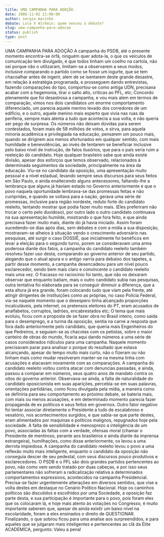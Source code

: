 ```yaml
---
title: UMA CAMPANHA PARA ADOÇÃO.
date: 2006-11-02 21:00:00
author: sergio.marinho
debate: Lula X Alckmin: quem venceu o debate?
slug: uma-campanha-para-adocao
status: publish 
type: post
---
```


UMA CAMPANHA PARA ADOÇÃO A campanha do PSDB, até o presente momento encontra-se órfã, ninguém quer adota-la, o que os veículos de comunicação tem divulgado, é que todos tinham um coelho na cartola, não sei porque não o utilizaram, limitam-se a observarem a seus modos, inclusive comparando o partido como se fosse um iogurte, que se tem chacoalhar antes de ingerir, alem de se isentarem deste grande desastre, em relação à estratégia programada, e prosseguem dando entrevistas, fazendo comparações do tipo, comportou-se como antiga UDN, precisava acabar com a hegemonia, tirar o salto alto, criticas ao PFL, etc; Concordo plenamente que foi desastrosa a campanha, e vou mais alem em termos de comparação, vimos nos dois candidatos um enorme comportamento diferenciado, um parecia aquele menino levado dos corredores de um edifício, e o outro, aquele menino mais esperto que vivia nas ruas da periferia, sempre mais atenta a tudo que acontecia a sua volta, e não queria ser pego de surpresa. Os números não deixam dúvidas para serem contestados, foram mais de 58 milhões de votos, e sirva, para aquela minoria acadêmica e privilegiada na educação, pensarem um pouco mais, quando se dirigirem aos menos afortunados em qualquer sentido, com mais humildade e benevolências, ao invés de tentarem se beneficiar inclusive pelo baixo nível de instrução, de fatos ilusórios, que para o país seria ruim a reeleição do candidato. Hoje qualquer brasileiro sabe que ainda existe divisão, apesar dos esforços que temos observado, relacionados á determinada seguimentos da sociedade, principalmente na área da educação. Viu-se no candidato da oposição, uma apresentação muito pessoal e a nível estadual, levando sempre seus discursos para seus feitos em São Paulo, e ainda enaltecendo alguns antecessores, faltando-lhe a lembrança que alguns já haviam estado no Governo anteriormente e que o povo naquela oportunidade lembrava-se das promessas feitas e não cumpridas, e quando se voltava para a nação, gerava uma série de promessas, inclusive para região nordeste, reduto forte do candidato reeleito, tentando mostrar que podia fazer muito mais. (Eles preferiram não trocar o certo pelo duvidoso), por outro lado o outro candidato continuava na sua apresentação humilde, mostrando o que fora feito, e que ainda precisava fazer muito mais, diante do já havia iniciado. Assim foram sucedendo-se dias após dias, sem debates e com a mídia a sua disposição, mostravam-se alheios à situação vendo o crescimento adversário nas pesquisas, até surgir o caso DOSSIÊ, que inicialmente foi benéficos em levar a eleição para o segundo turno, porem se consideravam uma arma poderosa diante dos fatos, a campanha do candidato reeleito também resolveu fazer uso desta, comparando ao governo anterior de seu partido, alegando que o atual apura e o antigo varria para debaixo dos tapetes, a partir desse momento, a campanha desencadeou para um nível pouco esclarecedor, sendo bem mais claro e convincente o candidato reeleito mais uma vez. O fracasso no raciocínio foi tanto, que não os deixaram observar que enquanto batiam, mais o outro candidato subia nas pesquisas, outra tentativa foi elaborada para se conseguir diminuir a diferença, que a esta altura já era grande, foram colocando tudo que viam pela frente, até atingir dirigentes de instituições como as próprias, no caso Policia Federal, via-se naquele momento que o desespero tinha alcançado proporções incalculáveis, pela internet, os pretensos eleitores do PT, eram acusados de analfabetos, corruptos, ladrões, encabrestados etc; O tema que mais evoluiu, ficou com a proposta de se fazer obra no Brasil inteiro, como saída para o desemprego, e a turma da oposição, sentia na carne a resposta que fora dado anteriormente pelo candidato, que queria mais Engenheiros do que Pedreiros, e seguiam-se as chacotas com os petistas, sobre o maior canteiro de obras do mundo, ficaria aqui dando números a uma série de casos considerados ridículos para uma campanha. Naquele momento precisavam parar para analisar o porque do resultado que estava alcançando, apesar do tempo muito mais curto, não o fizeram ou não tinham mais como mudar resolveram manter-se na mesma linha com acusações e atacavam novamente com as comparações. A campanha do candidato reeleito voltou contra atacar com denuncias passadas, e ainda, passou a comparar em números, seus quatro anos de mandato contra os oitos do governo anterior. Observava-se ainda, a falta de naturalidade do candidato oposicionista em suas aparições, percebia-se em suas palavras, orientações partidárias, como ficou divulgada pela mídia, a maneira como se definiria para seu comportamento ao próximo debate, se bateria mais, com mais ou menos acusações, e em determinado momento parecia fazer propaganda de ex políticos e seus feitos em governos. Outro fator negativo foi tentar associar diretamente o Presidente a tudo de escalabroso e vexatório, nos acontecimentos surgidos, e que sabía-se que parte destes, eram alimentados por maquinas e políticos malignos, repugnados hoje pela sociedade. A falta de sensibilidade e menosprezo a inteligência de um povo, associadas às faltas com a verdade, ofensas moral (chamar o Presidente de mentiroso, perante aos brasileiros e ainda diante da imprensa estrangeira), humilhações, como disse anteriormente, os levou a uma derrota impiedosa. A campanha do candidato reeleito levou o povo a uma reflexão muito mais inteligente, enquanto o candidato da oposição não conseguia descer de seu pedestal, com seus discursos pouco produtivos e esclarecedores. O PSDB e o PFL são dois grandes partidos pertencentes ao povo, não como vem sendo tratado por duas cabeças, e por isso seus parlamentares não sofreram a radicalização relativa a determinados comportamentos expressivos, acontecidos na campanha Presidencial. Precisa-se fazer urgentemente alterações em diversos sentidos, que vise a volta destes em destaque no Cenário Político Nacional. Hoje os caminhos políticos são discutidos e escolhidos por uma Sociedade, a oposição faz parte desta, e sua participação é importante para o povo, pois foram eles que os colocaram lá, e hoje mais atento às votações no Congresso, é muito importante saberem que, apesar de ainda existir um baixo nível na escolaridade, foram a eles ensinados o direito de QUESTIONAR. Finalizando, o que sobrou ficou para uma analise aos surpreendidos, e para aqueles que se julgaram mais inteligentes e pertencentes ao clã da Elite ACADEMICA, pergunto: Valeu a pena!
